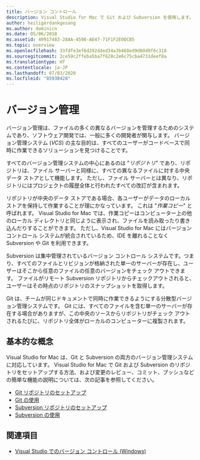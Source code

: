 ```yaml
---
title: バージョン コントロール
description: Visual Studio for Mac で Git および Subversion を使用します。
author: heiligerdankgesang
ms.author: dominicn
ms.date: 05/06/2018
ms.assetid: 49917483-28AA-4598-A847-71F1F2E0DCB5
ms.topic: overview
ms.openlocfilehash: 33fdfe3ef6d292dded34a3b468ed9d60d0f6c318
ms.sourcegitcommit: 2ce59c2ffeba5ba7f628c2e6c75cba4731deef8a
ms.translationtype: HT
ms.contentlocale: ja-JP
ms.lasthandoff: 07/03/2020
ms.locfileid: "85938428"
---
```

# <a name="version-control"></a>バージョン管理

バージョン管理は、ファイルの多くの異なるバージョンを管理するためのシステムであり、ソフトウェア開発では、一般に多くの開発者が関与します。 バージョン管理システム (_VCS_) の主な目的は、すべてのユーザーがコードベースで同時に作業できるソリューションを見つけることです。

すべてのバージョン管理システムの中心にあるのは "_リポジトリ_" であり、リポジトリは、ファイル サーバーと同様に、すべての異なるファイルに対する中央データ ストアとして機能します。 ただし、ファイル サーバーとは異なり、リポジトリにはプロジェクトの履歴全体と行われたすべての改訂が含まれます。

リポジトリが中央のデータ ストアである場合、各ユーザーがデータのローカル ストアを保持して作業することが理にかなっています。 これは "_作業コピー_" と呼ばれます。 Visual Studio for Mac では、作業コピーはコンピューター上の他のローカル ディレクトリと同じように表示され、ファイルを読み取ったり書き込んだりすることができます。 ただし、Visual Studio for Mac にはバージョン コントロール システムが統合されているため、IDE を離れることなく Subversion や Git を利用できます。

Subversion は集中管理されているバージョン コントロール システムです。つまり、すべてのファイルとリビジョンが格納された単一のサーバーが存在し、ユーザーはそこから任意のファイルの任意のバージョンをチェック アウトできます。 ファイルがリモート Subversion リポジトリからチェックアウトされると、ユーザーはその時点のリポジトリのスナップショットを取得します。

Git は、チームが同じドキュメントで同時に作業できるようにする分散型バージョン管理システムです。 Git には、すべてのファイルを含む単一のサーバーが存在する場合がありますが、この中央のソースからリポジトリがチェック アウトされるたびに、リポジトリ全体がローカルのコンピューターに複製されます。

## <a name="basic-concepts"></a>基本的な概念

Visual Studio for Mac は、Git と Subversion の両方のバージョン管理システムに対応しています。 Visual Studio for Mac で Git および Subversion のリポジトリをセットアップする方法、および変更のレビュー、コミット、プッシュなどの簡単な機能の説明については、次の記事を参照してください。

* [Git リポジトリのセットアップ](set-up-git-repository.md)
* [Git の使用](working-with-git.md)
* [Subversion リポジトリのセットアップ](set-up-subversion-repository.md)
* [Subversion の使用](working-with-subversion.md)

## <a name="see-also"></a>関連項目

* [Visual Studio でのバージョン コントロール (Windows)](/visualstudio/version-control/)